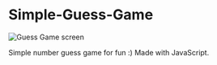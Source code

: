 # Simple-Guess-Game

![Guess Game screen](https://github.com/GeorgeStoic/Simple-Guess-Game/assets/121515528/47101e0f-69da-48ca-9713-721d53b63162)

Simple number guess game for fun :) Made with JavaScript.
